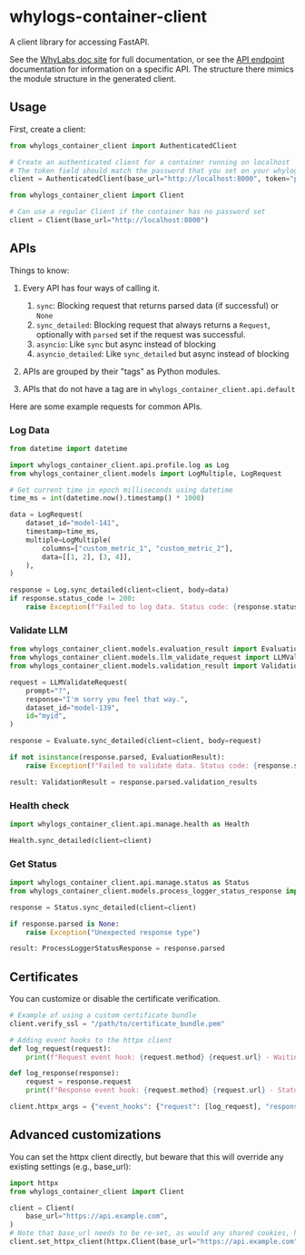 # whylogs-container-client

A client library for accessing FastAPI.

See the [WhyLabs doc site](https://docs.whylabs.ai/docs/integrations-whylogs-container) for full documentation, or see the [API
endpoint](https://whylabs.github.io/whylogs-container-python-docs/whylogs-container-python.html#operation/log_docs_log_docs_post)
documentation for information on a specific API. The structure there mimics the module structure in the generated client.

## Usage

First, create a client:

```python
from whylogs_container_client import AuthenticatedClient

# Create an authenticated client for a container running on localhost
# The token field should match the password that you set on your whylogs container deployment.
client = AuthenticatedClient(base_url="http://localhost:8000", token="password", prefix="", auth_header_name="X-API-Key")

from whylogs_container_client import Client

# Can use a regular Client if the container has no password set
client = Client(base_url="http://localhost:8000")
```

## APIs

Things to know:

1. Every API has four ways of calling it.

   1. `sync`: Blocking request that returns parsed data (if successful) or `None`
   1. `sync_detailed`: Blocking request that always returns a `Request`, optionally with `parsed` set if the request was successful.
   1. `asyncio`: Like `sync` but async instead of blocking
   1. `asyncio_detailed`: Like `sync_detailed` but async instead of blocking

1. APIs are grouped by their "tags" as Python modules.
1. APIs that do not have a tag are in `whylogs_container_client.api.default`

Here are some example requests for common APIs.

### Log Data

```python
from datetime import datetime

import whylogs_container_client.api.profile.log as Log
from whylogs_container_client.models import LogMultiple, LogRequest

# Get current time in epoch milliseconds using datetime
time_ms = int(datetime.now().timestamp() * 1000)

data = LogRequest(
    dataset_id="model-141",
    timestamp=time_ms,
    multiple=LogMultiple(
        columns=["custom_metric_1", "custom_metric_2"],
        data=[[1, 2], [3, 4]],
    ),
)

response = Log.sync_detailed(client=client, body=data)
if response.status_code != 200:
    raise Exception(f"Failed to log data. Status code: {response.status_code}")
```

### Validate LLM

```python
from whylogs_container_client.models.evaluation_result import EvaluationResult
from whylogs_container_client.models.llm_validate_request import LLMValidateRequest
from whylogs_container_client.models.validation_result import ValidationResult

request = LLMValidateRequest(
    prompt="?",
    response="I'm sorry you feel that way.",
    dataset_id="model-139",
    id="myid",
)

response = Evaluate.sync_detailed(client=client, body=request)

if not isinstance(response.parsed, EvaluationResult):
    raise Exception(f"Failed to validate data. Status code: {response.status_code}. {response.parsed}")

result: ValidationResult = response.parsed.validation_results
```

### Health check

```python
import whylogs_container_client.api.manage.health as Health

Health.sync_detailed(client=client)
```

### Get Status

```python
import whylogs_container_client.api.manage.status as Status
from whylogs_container_client.models.process_logger_status_response import ProcessLoggerStatusResponse

response = Status.sync_detailed(client=client)

if response.parsed is None:
    raise Exception("Unexpected response type")

result: ProcessLoggerStatusResponse = response.parsed
```

## Certificates

You can customize or disable the certificate verification.

```python
# Example of using a custom certificate bundle
client.verify_ssl = "/path/to/certificate_bundle.pem"
```

```python
# Adding event hooks to the httpx client
def log_request(request):
    print(f"Request event hook: {request.method} {request.url} - Waiting for response")

def log_response(response):
    request = response.request
    print(f"Response event hook: {request.method} {request.url} - Status {response.status_code}")

client.httpx_args = {"event_hooks": {"request": [log_request], "response": [log_response]}}
```

## Advanced customizations

You can set the httpx client directly, but beware that this will override any existing settings (e.g., base_url):

```python
import httpx
from whylogs_container_client import Client

client = Client(
    base_url="https://api.example.com",
)
# Note that base_url needs to be re-set, as would any shared cookies, headers, etc.
client.set_httpx_client(httpx.Client(base_url="https://api.example.com", proxies="http://localhost:8030"))
```
